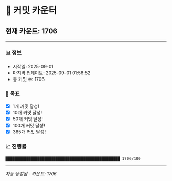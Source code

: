 # 🔢 커밋 카운터

## 현재 카운트: 1706

---

### 📊 정보
- 시작일: 2025-09-01
- 마지막 업데이트: 2025-09-01 01:56:52
- 총 커밋 수: 1706

### 🎯 목표
- [x] 1개 커밋 달성!
- [x] 10개 커밋 달성!
- [x] 50개 커밋 달성!
- [x] 100개 커밋 달성!
- [x] 365개 커밋 달성!

### 📈 진행률
```
██████████████████████████████████████████████████ 1706/100
```

---
*자동 생성됨 - 카운트: 1706*
